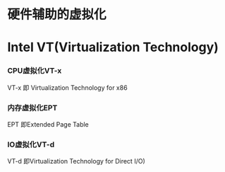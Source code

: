 # 硬件辅助的虚拟化

# Intel VT(Virtualization Technology)

### CPU虚拟化VT-x 

VT-x 即 Virtualization Technology for x86



### 内存虚拟化EPT

EPT 即Extended Page Table



### IO虚拟化VT-d

VT-d 即Virtualization Technology for Direct I/O)